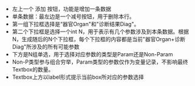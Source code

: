 * 左上一个 添加 按钮，功能是增加一条数据
* 单条数据：最左边是一个减号按钮，用于删除本行。
* 第一组下拉框选择是“器官Organ"和"诊断结果Diag"。
* 第二个下拉框是选择一个int N，用于表示有几个参数涉及到本条数据。根据N，生成随后的N个下拉框，每个下拉框的内容都是当前"器官Organ+诊断Diag"所涉及的所有可能参数
* 下方是N组单选，用于选择对应参数的类型是Param还是Non-Param
* Non-P类型参与组合穷举，Param类型的参数仅作为变量记录，不影响最终Textbox的数量。
* Textbox上方以label形式提示当前box所对应的参数选择


